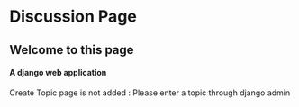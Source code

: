 # Discussion Page
## Welcome to this page
#### A django web application
Create Topic page is not added : Please enter a topic through django admin
